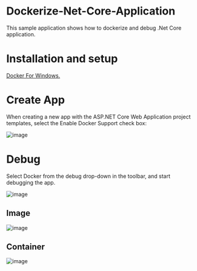 # Dockerize-Net-Core-Application
This sample application shows how to dockerize and debug .Net Core application.

# Installation and setup

[Docker For Windows.](https://docs.docker.com/docker-for-windows/install/)

# Create App

When creating a new app with the ASP.NET Core Web Application project templates, select the Enable Docker Support check box:

![image](https://user-images.githubusercontent.com/39255171/86056508-3f522500-ba66-11ea-8a1c-269459565995.png)

# Debug

Select Docker from the debug drop-down in the toolbar, and start debugging the app.

![image](https://user-images.githubusercontent.com/39255171/86055058-e8e3e700-ba63-11ea-9753-12061ed4c45d.png)

## Image

![image](https://user-images.githubusercontent.com/39255171/86055371-53952280-ba64-11ea-89d3-7a54cea8d213.png)

## Container

![image](https://user-images.githubusercontent.com/39255171/86055489-86d7b180-ba64-11ea-9784-b82af6610b23.png)
